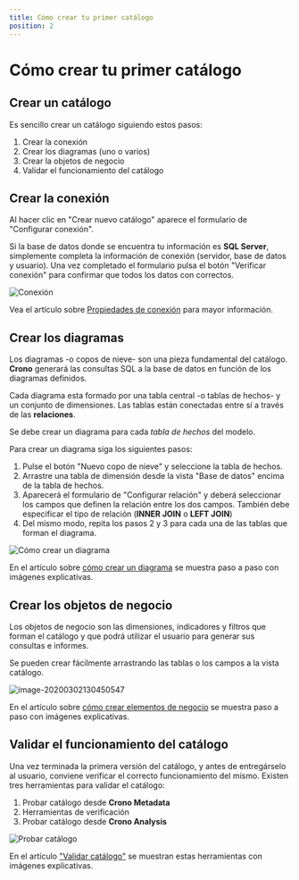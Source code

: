 ```yaml
---
title: Cómo crear tu primer catálogo
position: 2
---
```


# Cómo crear tu primer catálogo

## Crear un catálogo

Es sencillo crear un catálogo siguiendo estos pasos:

1. Crear la conexión
2. Crear los diagramas (uno o varios)
3. Crear la objetos de negocio
4. Validar el funcionamiento del catálogo

## Crear la conexión

Al hacer clic en "Crear nuevo catálogo" aparece el formulario de "Configurar conexión". 

Si la base de datos donde se encuentra tu información es **SQL Server**, simplemente completa la información de conexión (servidor, base de datos y usuario). Una vez completado el formulario pulsa el  botón "Verificar conexión" para confirmar que todos los datos con correctos.

![Conexión](/images/conexion.gif)

Vea el artículo sobre [Propiedades de conexión](#propiedades-de-conexion) para mayor información.

## Crear los diagramas 

Los diagramas -o copos de nieve- son una pieza fundamental del catálogo. **Crono** generará las consultas SQL a la base de datos en función de los diagramas definidos.

Cada diagrama esta formado por una tabla central -o tablas de hechos- y un conjunto de dimensiones. Las tablas están conectadas entre sí a través de las **relaciones**. 

Se debe crear un diagrama para cada _tabla de hechos_ del modelo.  

Para crear un diagrama siga los siguientes pasos:

1. Pulse el botón "Nuevo copo de nieve" y seleccione la tabla de hechos.
2. Arrastre una tabla de dimensión desde la vista "Base de datos" encima de la tabla de hechos.
3. Aparecerá el formulario de "Configurar relación" y deberá seleccionar los campos que definen la relación entre los dos campos. También debe especificar el tipo de relación (**INNER JOIN** o **LEFT JOIN**) 
4. Del mismo modo, repita los pasos 2 y 3 para cada una de las tablas que forman el diagrama.

![Cómo crear un diagrama](/images/diagrama.gif)

En el artículo sobre [cómo crear un diagrama](#como-crear-un-diagrama) se muestra paso a paso con imágenes explicativas.

## Crear los objetos de negocio

Los objetos de negocio son las dimensiones, indicadores y filtros que forman el catálogo y que podrá utilizar el usuario para generar sus consultas e informes.

Se pueden crear fácilmente arrastrando las tablas o los campos a la vista catálogo.

![image-20200302130450547](/images/catalogo6.png)

En el artículo sobre [cómo crear elementos de negocio](#crear-elementos-de-negocio) se muestra paso a paso con imágenes explicativas.


## Validar el funcionamiento del catálogo

Una vez terminada la primera versión del catálogo, y antes de entregárselo al usuario, conviene verificar el correcto funcionamiento del mismo. Existen tres herramientas para validar el catálogo:

1. Probar catálogo desde **Crono Metadata**
2. Herramientas de verificación
3. Probar catálogo desde **Crono Analysis**

![Probar catálogo](/images/probar.gif)

En el artículo ["Validar catálogo"](#validar-catalogo) se muestran estas herramientas con imágenes explicativas.

